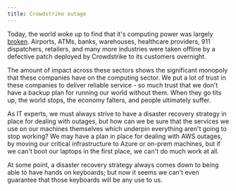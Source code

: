 ```yaml
---
title: Crowdstrike outage
---
```


Today, the world woke up to find that it's computing power was largely [broken](https://www.bbc.co.uk/news/live/cnk4jdwp49et). Airports, ATMs, banks, warehouses, healthcare providers, 911 dispatchers, retailers, and many more industries were taken offline by a defective patch deployed by Crowdstrike to its customers overnight.

The amount of impact across these sectors shows the significant monopoly that these companies have on the computing sector. We put a lot of trust in these companies to deliver reliable service - so much trust that we don't have a backup plan for running our world without them. When they go tits up, the world stops, the economy falters, and people ultimately suffer.

As IT experts, we must always strive to have a disaster recovery strategy in place for dealing with outages, but how can we be sure that the services we use on our machines themselves which underpin everything aren't going to stop working? We may have a plan in place for dealing with AWS outages, by moving our critical infrastructure to Azure or on-prem machines, but if we can't boot our laptops in the first place, we can't do much work at all.

At some point, a disaster recovery strategy always comes down to being able to have hands on keyboards; but now it seems we can't even guarantee that those keyboards will be any use to us. 
